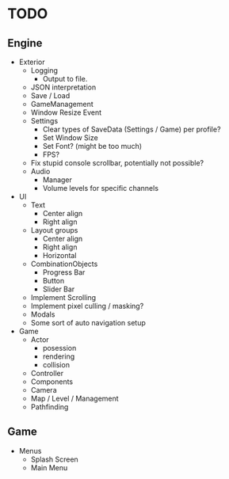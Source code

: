 # TODO

## Engine

- Exterior
    - Logging
        - Output to file.
    - JSON interpretation 
    - Save / Load
    - GameManagement
    - Window Resize Event
    - Settings
        - Clear types of SaveData (Settings / Game) per profile?
        - Set Window Size
        - Set Font? (might be too much)
        - FPS?
    - Fix stupid console scrollbar, potentially not possible?
    - Audio
        - Manager
        - Volume levels for specific channels
- UI
    - Text
        - Center align
        - Right align
    - Layout groups
        - Center align
        - Right align
        - Horizontal
    - CombinationObjects
        - Progress Bar
        - Button
        - Slider Bar
    - Implement Scrolling
    - Implement pixel culling / masking?
    - Modals
    - Some sort of auto navigation setup
- Game
    - Actor
        - posession
        - rendering
        - collision        
    - Controller
    - Components
    - Camera
    - Map / Level / Management
    - Pathfinding

## Game

- Menus
    - Splash Screen
    - Main Menu

